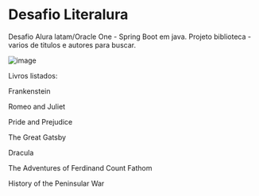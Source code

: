 # Desafio Literalura
Desafio Alura latam/Oracle One - Spring Boot em java.
Projeto biblioteca - varios de titulos e autores para buscar. 

![image](https://github.com/user-attachments/assets/4a5e1aa8-fd54-4296-9700-e36aa2184970)

Livros listados:

Frankenstein

Romeo and Juliet

Pride and Prejudice

The Great Gatsby

Dracula

The Adventures of Ferdinand Count Fathom

History of the Peninsular War
